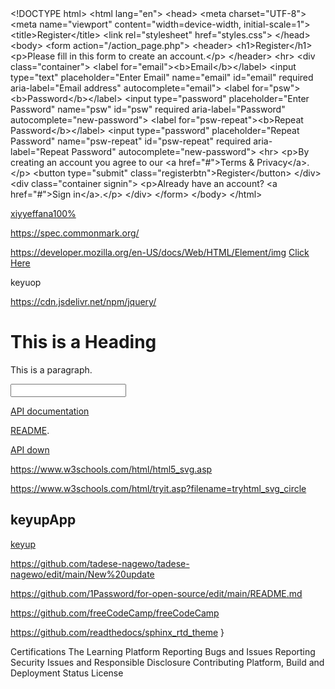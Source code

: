 <document xmlns="http://commonmark.org/xml/1.0">
  <html_block>&lt;!DOCTYPE html&gt;</html_block>
  <html_block>&lt;html lang=&quot;en&quot;&gt;
&lt;head&gt;
   &lt;meta charset=&quot;UTF-8&quot;&gt;
   &lt;meta name=&quot;viewport&quot; content=&quot;width=device-width, initial-scale=1&quot;&gt;
   &lt;title&gt;Register&lt;/title&gt;
   &lt;link rel=&quot;stylesheet&quot; href=&quot;styles.css&quot;&gt;
&lt;/head&gt;
&lt;body&gt;</html_block>
  <html_block>&lt;form action=&quot;/action_page.php&quot;&gt;
   &lt;header&gt;
       &lt;h1&gt;Register&lt;/h1&gt;
       &lt;p&gt;Please fill in this form to create an account.&lt;/p&gt;
   &lt;/header&gt;
   &lt;hr&gt;</html_block>
  <html_block>   &lt;div class=&quot;container&quot;&gt;
       &lt;label for=&quot;email&quot;&gt;&lt;b&gt;Email&lt;/b&gt;&lt;/label&gt;
       &lt;input type=&quot;text&quot; placeholder=&quot;Enter Email&quot; name=&quot;email&quot; id=&quot;email&quot; required aria-label=&quot;Email address&quot; autocomplete=&quot;email&quot;&gt;
  </html_block>
  <code_block>   &lt;label for=&quot;psw&quot;&gt;&lt;b&gt;Password&lt;/b&gt;&lt;/label&gt;
   &lt;input type=&quot;password&quot; placeholder=&quot;Enter Password&quot; name=&quot;psw&quot; id=&quot;psw&quot; required aria-label=&quot;Password&quot; autocomplete=&quot;new-password&quot;&gt;
   &lt;label for=&quot;psw-repeat&quot;&gt;&lt;b&gt;Repeat Password&lt;/b&gt;&lt;/label&gt;
   &lt;input type=&quot;password&quot; placeholder=&quot;Repeat Password&quot; name=&quot;psw-repeat&quot; id=&quot;psw-repeat&quot; required aria-label=&quot;Repeat Password&quot; autocomplete=&quot;new-password&quot;&gt;
   &lt;hr&gt;
   &lt;p&gt;By creating an account you agree to our &lt;a href=&quot;#&quot;&gt;Terms &amp; Privacy&lt;/a&gt;.&lt;/p&gt;
   &lt;button type=&quot;submit&quot; class=&quot;registerbtn&quot;&gt;Register&lt;/button&gt;
  </code_block>
  <html_block>   &lt;/div&gt;</html_block>
  <html_block>   &lt;div class=&quot;container signin&quot;&gt;
       &lt;p&gt;Already have an account? &lt;a href=&quot;#&quot;&gt;Sign in&lt;/a&gt;.&lt;/p&gt;
   &lt;/div&gt;
&lt;/form&gt;</html_block>
  <html_block>&lt;/body&gt;
&lt;/html&gt;</html_block>
</document>

[xiyyeffana100%](https://spec.commonmark.org/dingus/?text=%3CDOCKTYPE%20html%3E%0A%3Chtml%3E%0A%3Cbody%3E%0A%3Ch1%3Ebifa%20isa%3Ch1%3E%0A%3C%2Fbody%3E%0A%3C%2Fhtml%3E%0A%0A&smart=1)

https://spec.commonmark.org/
  
https://developer.mozilla.org/en-US/docs/Web/HTML/Element/img
<a href="https://github.com/KeyupApp">Click Here</a>


</body>
</html>


keyuop

https://cdn.jsdelivr.net/npm/jquery/
<!DOCTYPE html>
<html>
<body>

<h1>This is a Heading</h1>
<p>This is a paragraph.</p>
<input type="text">
</body>
</html>



[API documentation](https://markdown-it.github.io/markdown-it/)


         

[README](https://github.com/markdown-it/markdown-it#markdown-it). 

[API down](https://markdown-it.github.io/markdown-it/)

https://www.w3schools.com/html/html5_svg.asp

https://www.w3schools.com/html/tryit.asp?filename=tryhtml_svg_circle

## keyupApp

[keyup](https://github.com/KeyupApp/Odaa/edit/main/Odaa%20branch)

https://github.com/tadese-nagewo/tadese-nagewo/edit/main/New%20update

https://github.com/1Password/for-open-source/edit/main/README.md

https://github.com/freeCodeCamp/freeCodeCamp

https://github.com/readthedocs/sphinx_rtd_theme
}

Certifications
The Learning Platform
Reporting Bugs and Issues
Reporting Security Issues and Responsible Disclosure
Contributing
Platform, Build and Deployment Status
License
